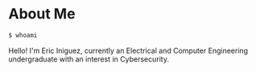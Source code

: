 # About Me

```bash
$ whoami
```

Hello! I'm Eric Iniguez, currently an Electrical and Computer Engineering undergraduate with an interest in Cybersecurity.
